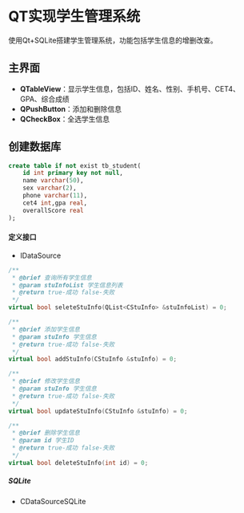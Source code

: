 # QT实现学生管理系统

使用Qt+SQLite搭建学生管理系统，功能包括学生信息的增删改查。

## 主界面

- **QTableView**：显示学生信息，包括ID、姓名、性别、手机号、CET4、GPA、综合成绩
- **QPushButton**：添加和删除信息
- **QCheckBox**：全选学生信息

## 创建数据库

```sql
create table if not exist tb_student(
    id int primary key not null,
    name varchar(50),
    sex varchar(2),
    phone varchar(11),
    cet4 int,gpa real,
    overallScore real
);
```

#### 定义接口

- IDataSource

```c++
/**
 * @brief 查询所有学生信息
 * @param stuInfoList 学生信息列表
 * @return true-成功 false-失败
 */
virtual bool seleteStuInfo(QList<CStuInfo> &stuInfoList) = 0;

/**
 * @brief 添加学生信息
 * @param stuInfo 学生信息
 * @return true-成功 false-失败
 */
virtual bool addStuInfo(CStuInfo &stuInfo) = 0;

/**
 * @brief 修改学生信息
 * @param stuInfo 学生信息
 * @return true-成功 false-失败
 */
virtual bool updateStuInfo(CStuInfo &stuInfo) = 0;

/**
 * @brief 删除学生信息
 * @param id 学生ID
 * @return true-成功 false-失败
 */
virtual bool deleteStuInfo(int id) = 0;
```

##### SQLite

- CDataSourceSQLite

